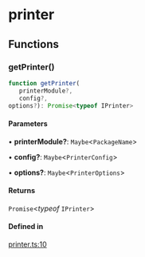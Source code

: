 # printer

## Functions

### getPrinter()

```ts
function getPrinter(
   printerModule?, 
   config?, 
options?): Promise<typeof IPrinter>
```

#### Parameters

• **printerModule?**: `Maybe`\<`PackageName`\>

• **config?**: `Maybe`\<`PrinterConfig`\>

• **options?**: `Maybe`\<`PrinterOptions`\>

#### Returns

`Promise`\<*typeof* `IPrinter`\>

#### Defined in

[printer.ts:10](https://github.com/graphql-markdown/graphql-markdown/blob/main/packages/core/src/printer.ts#L10)
